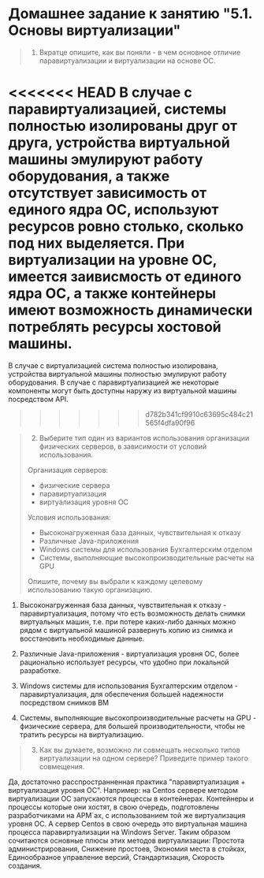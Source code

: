 # Домашнее задание к занятию "5.1. Основы виртуализации"

> 1. Вкратце опишите, как вы поняли - в чем основное отличие паравиртуализации и виртуализации на основе ОС.

<<<<<<< HEAD
В случае с паравиртуализацией, системы полностью изолированы друг от друга, устройства виртуальной машины эмулируют работу оборудования, а также отсутствует зависимость от единого ядра ОС, используют ресурсов ровно столько, сколько под них выделяется. При виртуализации на уровне ОС, имеется заивисмость от единого ядра ОС, а также контейнеры имеют возможность динамически потреблять ресурсы хостовой машины.
=======
В случае с виртуализацией система полностью изолирована, устройства виртуальной машины полностью эмулируют работу оборудования. В случае с 
паравиртуализацией же некоторые компоненты могут быть доступны наружу из виртуальной машины посредством API.
>>>>>>> d782b341cf9910c63695c484c21565f4dfa90f96

> 2. Выберите тип один из вариантов использования организации физических серверов, в зависимости от условий использования.
> 
>  Организация серверов:
> 
> * физические сервера
> * паравиртуализация
> * виртуализация уровня ОС
> 
> Условия использования:
> 
> * Высоконагруженная база данных, чувствительная к отказу
> * Различные Java-приложения
> * Windows системы для использования Бухгалтерским отделом
> * Системы, выполняющие высокопроизводительные расчеты на GPU
> 
>  Опишите, почему вы выбрали к каждому целевому использованию такую организацию.

1. Высоконагруженная база данных, чувствительная к отказу - паравиртуализация, потому что есть возможность делать снимки виртуальных  машин, т.е. при потере каких-либо данных можно рядом с виртуальной  машиной развернуть копию из снимка и восстановить необходимые данные.
 
2. Различные Java-приложения - виртуализация уровня ОС, более  рационально использует ресурсы, что удобно при локальной разработке.
 
3. Windows системы для использования Бухгалтерским отделом -  паравиртуализация, для обеспечения большей надежности посредством снимков ВМ
 
4. Системы, выполняющие высокопроизводительные расчеты на GPU - физические сервера, для большей производительности, чтобы не тратить  ресурсы на виртуализацию.

> 3. Как вы думаете, возможно ли совмещать несколько типов виртуализации на одном сервере? Приведите пример такого совмещения.

Да, достаточно расспространненная практика "паравиртуализация + виртуализация уровня ОС". Например: на Centos сервере методом виртуализации ОС запускаются процессы в контейнерах. Контейнеры и процессы которые они хостят, в свою очередь, подготовлены разработчиками на АРМ`ах, с использованием той же виртуализация уровня ОС. А сервер Centos в свою очередь это виртуальная машина процесса паравиртуализации на Windows Server. Таким образом сочитаются основные плюсы этих методов виртуализации: Простота администрирования, Снижение простоев, Экономия места в стойках, Единообразное управление версий, Стандартизация, Скорость создания.
